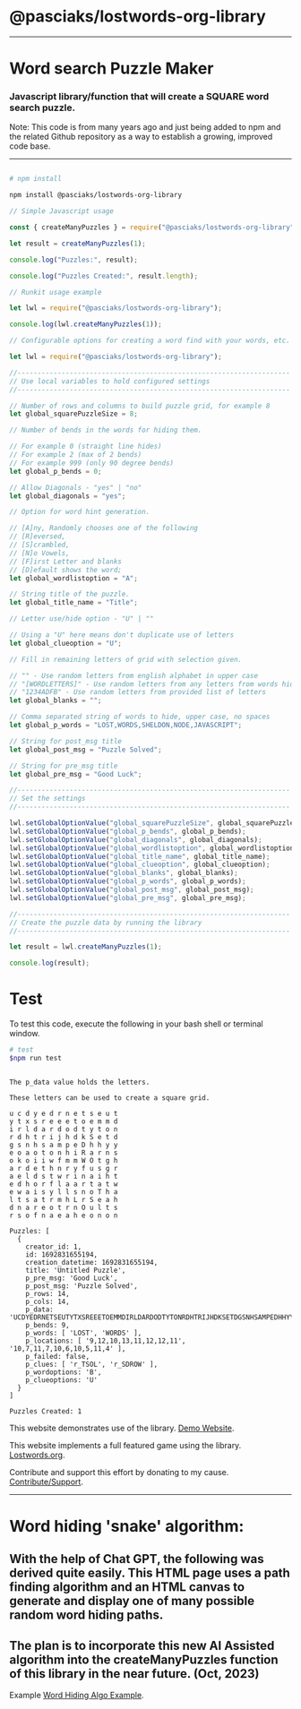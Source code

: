 # @pasciaks/lostwords-org-library

---

# Word search Puzzle Maker

### Javascript library/function that will create a SQUARE word search puzzle.

Note: This code is from many years ago and just being added to npm and the related Github repository as a way to establish a growing, improved code base.

---

```bash

# npm install

npm install @pasciaks/lostwords-org-library

```

```javascript
// Simple Javascript usage

const { createManyPuzzles } = require("@pasciaks/lostwords-org-library");

let result = createManyPuzzles(1);

console.log("Puzzles:", result);

console.log("Puzzles Created:", result.length);
```

```javascript
// Runkit usage example

let lwl = require("@pasciaks/lostwords-org-library");

console.log(lwl.createManyPuzzles(1));
```

```javascript
// Configurable options for creating a word find with your words, etc.

let lwl = require("@pasciaks/lostwords-org-library");

//--------------------------------------------------------------------
// Use local variables to hold configured settings
//--------------------------------------------------------------------

// Number of rows and columns to build puzzle grid, for example 8
let global_squarePuzzleSize = 8;

// Number of bends in the words for hiding them.

// For example 0 (straight line hides)
// For example 2 (max of 2 bends)
// For example 999 (only 90 degree bends)
let global_p_bends = 0;

// Allow Diagonals - "yes" | "no"
let global_diagonals = "yes";

// Option for word hint generation.

// [A]ny, Randomly chooses one of the following
// [R]eversed,
// [S]crambled,
// [N]o Vowels,
// [F]irst Letter and blanks
// [D]efault shows the word;
let global_wordlistoption = "A";

// String title of the puzzle.
let global_title_name = "Title";

// Letter use/hide option - "U" | ""

// Using a "U" here means don't duplicate use of letters
let global_clueoption = "U";

// Fill in remaining letters of grid with selection given.

// "" - Use random letters from english alphabet in upper case
// "[WORDLETTERS]" - Use random letters from any letters from words hidden
// "1234ADFB" - Use random letters from provided list of letters
let global_blanks = "";

// Comma separated string of words to hide, upper case, no spaces
let global_p_words = "LOST,WORDS,SHELDON,NODE,JAVASCRIPT";

// String for post_msg title
let global_post_msg = "Puzzle Solved";

// String for pre_msg title
let global_pre_msg = "Good Luck";

//--------------------------------------------------------------------
// Set the settings
//--------------------------------------------------------------------

lwl.setGlobalOptionValue("global_squarePuzzleSize", global_squarePuzzleSize);
lwl.setGlobalOptionValue("global_p_bends", global_p_bends);
lwl.setGlobalOptionValue("global_diagonals", global_diagonals);
lwl.setGlobalOptionValue("global_wordlistoption", global_wordlistoption);
lwl.setGlobalOptionValue("global_title_name", global_title_name);
lwl.setGlobalOptionValue("global_clueoption", global_clueoption);
lwl.setGlobalOptionValue("global_blanks", global_blanks);
lwl.setGlobalOptionValue("global_p_words", global_p_words);
lwl.setGlobalOptionValue("global_post_msg", global_post_msg);
lwl.setGlobalOptionValue("global_pre_msg", global_pre_msg);

//--------------------------------------------------------------------
// Create the puzzle data by running the library
//--------------------------------------------------------------------

let result = lwl.createManyPuzzles(1);

console.log(result);
```

# Test

To test this code, execute the following in your bash shell or terminal window.

```bash
# test
$npm run test
```

```

The p_data value holds the letters.

These letters can be used to create a square grid.

u c d y e d r n e t s e u t
y t x s r e e e t o e m m d
i r l d a r d o d t y t o n
r d h t r i j h d k S e t d
g s n h s a m p e D h h y y
e o a o t o n h i R a r n s
o k o i i w f m m W O t g h
a r d e t h n r y f u s g r
a e l d s t w r i n a i h t
e d h o r f l a a r t a t w
e w a i s y l l s n o T h a
l t s a t r m h L r S e a h
d n a r e o t r n O u l t s
r s o f n a e a h e o n o n

Puzzles: [
  {
    creator_id: 1,
    id: 1692831655194,
    creation_datetime: 1692831655194,
    title: 'Untitled Puzzle',
    p_pre_msg: 'Good Luck',
    p_post_msg: 'Puzzle Solved',
    p_rows: 14,
    p_cols: 14,
    p_data: 'UCDYEDRNETSEUTYTXSREEETOEMMDIRLDARDODTYTONRDHTRIJHDKSETDGSNHSAMPEDHHYYEOAOTONHIRARNSOKOIIWFMMWOTGHARDETHNRYFUSGRAELDSTWRINAIHTEDHORFLAARTATWEWAISYLLSNOTHALTSATRMHLRSEAHDNAREOTRNOULTSRSOFNAEAHEONON',
    p_bends: 9,
    p_words: [ 'LOST', 'WORDS' ],
    p_locations: [ '9,12,10,13,11,12,12,11', '10,7,11,7,10,6,10,5,11,4' ],
    p_failed: false,
    p_clues: [ 'r_TSOL', 'r_SDROW' ],
    p_wordoptions: 'B',
    p_clueoptions: 'U'
  }
]

Puzzles Created: 1

```

This website demonstrates use of the library. [Demo Website](https://sheldon.pasciak.com/).

This website implements a full featured game using the library. [Lostwords.org](http://lostwords.org).

Contribute and support this effort by donating to my cause. [Contribute/Support](https://www.buymeacoffee.com/shelpasc).

---

# Word hiding 'snake' algorithm:

## With the help of Chat GPT, the following was derived quite easily. This HTML page uses a path finding algorithm and an HTML canvas to generate and display one of many possible random word hiding paths.

## The plan is to incorporate this new AI Assisted algorithm into the createManyPuzzles function of this library in the near future. (Oct, 2023)

Example [Word Hiding Algo Example](https://pasciak.com/word-hiding-algo.html).
